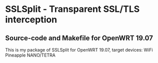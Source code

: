 # SSLSplit - Transparent SSL/TLS interception  
## Source-code and Makefile for OpenWRT 19.07

This is my package of SSLSplit for OpenWRT 19.07, target devices: WiFi Pineapple NANO/TETRA
